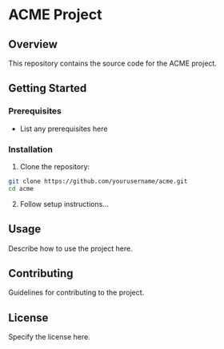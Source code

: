 # ACME Project

## Overview
This repository contains the source code for the ACME project.

## Getting Started

### Prerequisites
- List any prerequisites here

### Installation
1. Clone the repository:
```bash
git clone https://github.com/yourusername/acme.git
cd acme
```

2. Follow setup instructions...

## Usage
Describe how to use the project here.

## Contributing
Guidelines for contributing to the project.

## License
Specify the license here.